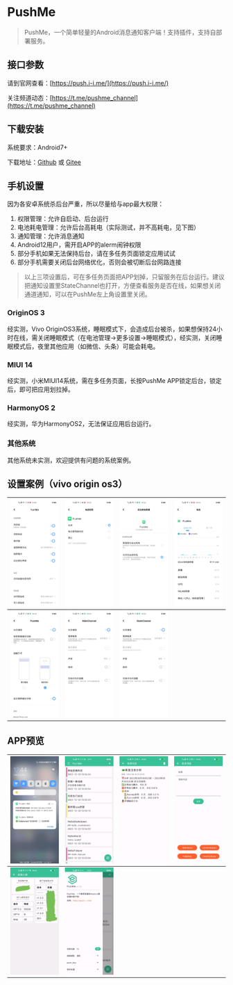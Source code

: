 # PushMe
> PushMe，一个简单轻量的Android消息通知客户端！支持插件，支持自部署服务。

## 接口参数

请到官网查看：[https://push.i-i.me/](https://push.i-i.me/)

关注频道动态：[https://t.me/pushme_channel](https://t.me/pushme_channel)

## 下载安装

系统要求：Android7+

下载地址：[Github](https://github.com/yafoo/pushme/releases/latest) 或 [Gitee](https://gitee.com/yafu/pushme/releases/latest)

## 手机设置

因为各安卓系统杀后台严重，所以尽量给与app最大权限：

1. 权限管理：允许自启动、后台运行
2. 电池耗电管理：允许后台高耗电（实际测试，并不高耗电，见下图）
3. 通知管理：允许消息通知
4. Android12用户，需开启APP的alerm闹钟权限
5. 部分手机如果无法保持后台，请在多任务页面锁定应用试试
6. 部分手机需要关闭后台网络优化，否则会被切断后台网路连接

> 以上三项设置后，可在多任务页面把APP划掉，只留服务在后台运行。建议把通知设置里StateChannel也打开，方便查看服务是否在线，如果想关闭通道通知，可以在PushMe左上角设置里关闭。

### OriginOS 3
经实测，Vivo OriginOS3系统，睡眠模式下，会造成后台被杀，如果想保持24小时在线，需关闭睡眠模式（在电池管理->更多设置->睡眠模式），经实测，关闭睡眠模式后，夜里其他应用（如微信、头条）可能会耗电。

### MIUI 14
经实测，小米MIUI14系统，需在多任务页面，长按PushMe APP锁定后台，锁定后，即可把应用划拉掉。

### HarmonyOS 2
经实测，华为HarmonyOS2，无法保证应用后台运行。

### 其他系统
其他系统未实测，欢迎提供有问题的系统案例。

## 设置案例（vivo origin os3）

|![image](https://github.com/yafoo/pushme/blob/master/setting/quanxian.jpg)|![image](https://github.com/yafoo/pushme/blob/master/setting/quanxian2.jpg)|![image](https://github.com/yafoo/pushme/blob/master/setting/dianchi.jpg)|![image](https://github.com/yafoo/pushme/blob/master/setting/dianchi24.jpg)|
-|-|-|-
|![image](https://github.com/yafoo/pushme/blob/master/setting/tongzhi.jpg)|![image](https://github.com/yafoo/pushme/blob/master/setting/tongzhi2.jpg)|![image](https://github.com/yafoo/pushme/blob/master/setting/tongzhi3.jpg)||

## APP预览

|![image](https://github.com/yafoo/pushme/blob/master/img/notification.jpg)|![image](https://github.com/yafoo/pushme/blob/master/img/home.jpg)|![image](https://github.com/yafoo/pushme/blob/master/img/message.jpg)|![image](https://github.com/yafoo/pushme/blob/master/img/send.jpg)|
-|-|-|-
|![image](https://github.com/yafoo/pushme/blob/master/img/screen.jpg)|![image](https://github.com/yafoo/pushme/blob/master/img/setting.jpg)|||